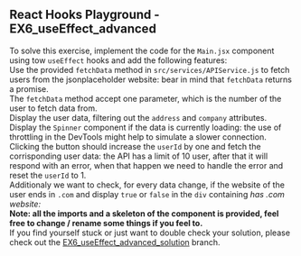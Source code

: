 ## React Hooks Playground - EX6_useEffect_advanced

To solve this exercise, implement the code for the `Main.jsx` component using tow `useEffect` hooks and add the following features:<br>
Use the provided `fetchData` method in `src/services/APIService.js` to fetch users from the jsonplaceholder website: bear in mind that `fetchData` returns a promise.<br>
The `fetchData` method accept one parameter, which is the number of the user to fetch data from.<br>
Display the user data, filtering out the `address` and `company` attributes.<br>
Display the `Spinner` component if the data is currently loading: the use of throttling in the DevTools might help to simulate a slower connection.<br>
Clicking the button should increase the `userId` by one and fetch the corrisponding user data: the API has a limit of 10 user, after that it will respond with an error,
when that happen we need to handle the error and reset the `userId` to 1.<br>
Additionaly we want to check, for every data change, if the website of the user ends in `.com` and display `true` or `false` in the `div` containing <i>has .com website:</i><br>
**Note: all the imports and a skeleton of the component is provided, feel free to change / rename some things if you feel to.**<br>
If you find yourself stuck or just want to double check your solution, please check out the [EX6_useEffect_advanced_solution](https://github.com/stefanolepera/react-hooks-playground/tree/EX6_useEffect_advanced_solution) branch.
